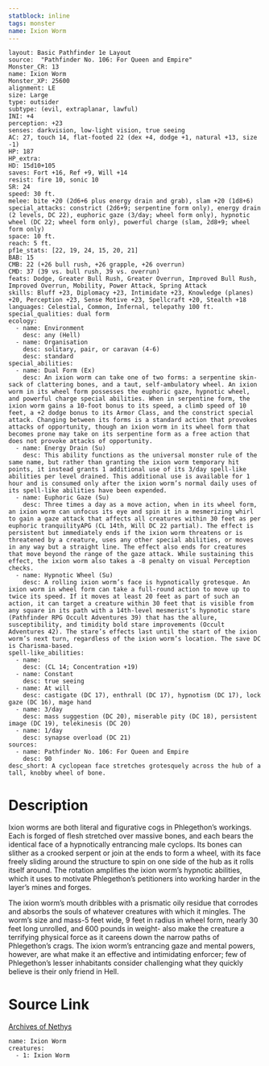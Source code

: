```yaml
---
statblock: inline
tags: monster
name: Ixion Worm
---
```

```statblock
layout: Basic Pathfinder 1e Layout
source:  "Pathfinder No. 106: For Queen and Empire"
Monster_CR: 13
name: Ixion Worm
Monster_XP: 25600
alignment: LE
size: Large
type: outsider
subtype: (evil, extraplanar, lawful)
INI: +4
perception: +23
senses: darkvision, low-light vision, true seeing
AC: 27, touch 14, flat-footed 22 (dex +4, dodge +1, natural +13, size -1)
HP: 187
HP_extra: 
HD: 15d10+105
saves: Fort +16, Ref +9, Will +14
resist: fire 10, sonic 10
SR: 24
speed: 30 ft.
melee: bite +20 (2d6+6 plus energy drain and grab), slam +20 (1d8+6)
special_attacks: constrict (2d6+9; serpentine form only), energy drain (2 levels, DC 22), euphoric gaze (3/day; wheel form only), hypnotic wheel (DC 22; wheel form only), powerful charge (slam, 2d8+9; wheel form only)
space: 10 ft.
reach: 5 ft.
pf1e_stats: [22, 19, 24, 15, 20, 21]
BAB: 15
CMB: 22 (+26 bull rush, +26 grapple, +26 overrun)
CMD: 37 (39 vs. bull rush, 39 vs. overrun)
feats: Dodge, Greater Bull Rush, Greater Overrun, Improved Bull Rush, Improved Overrun, Mobility, Power Attack, Spring Attack
skills: Bluff +23, Diplomacy +23, Intimidate +23, Knowledge (planes) +20, Perception +23, Sense Motive +23, Spellcraft +20, Stealth +18
languages: Celestial, Common, Infernal, telepathy 100 ft.
special_qualities: dual form
ecology:
  - name: Environment
    desc: any (Hell)
  - name: Organisation
    desc: solitary, pair, or caravan (4-6)
    desc: standard
special_abilities:
  - name: Dual Form (Ex)
    desc: An ixion worm can take one of two forms: a serpentine skin-sack of clattering bones, and a taut, self-ambulatory wheel. An ixion worm in its wheel form possesses the euphoric gaze, hypnotic wheel, and powerful charge special abilities. When in serpentine form, the ixion worm gains a 10-foot bonus to its speed, a climb speed of 10 feet, a +2 dodge bonus to its Armor Class, and the constrict special attack. Changing between its forms is a standard action that provokes attacks of opportunity, though an ixion worm in its wheel form that becomes prone may take on its serpentine form as a free action that does not provoke attacks of opportunity.
  - name: Energy Drain (Su)
    desc: This ability functions as the universal monster rule of the same name, but rather than granting the ixion worm temporary hit points, it instead grants 1 additional use of its 3/day spell-like abilities per level drained. This additional use is available for 1 hour and is consumed only after the ixion worm’s normal daily uses of its spell-like abilities have been expended.
  - name: Euphoric Gaze (Su)
    desc: Three times a day as a move action, when in its wheel form, an ixion worm can unfocus its eye and spin it in a mesmerizing whirl to gain a gaze attack that affects all creatures within 30 feet as per euphoric tranquilityAPG (CL 14th, Will DC 22 partial). The effect is persistent but immediately ends if the ixion worm threatens or is threatened by a creature, uses any other special abilities, or moves in any way but a straight line. The effect also ends for creatures that move beyond the range of the gaze attack. While sustaining this effect, the ixion worm also takes a -8 penalty on visual Perception checks.
  - name: Hypnotic Wheel (Su)
    desc: A rolling ixion worm’s face is hypnotically grotesque. An ixion worm in wheel form can take a full-round action to move up to twice its speed. If it moves at least 20 feet as part of such an action, it can target a creature within 30 feet that is visible from any square in its path with a 14th-level mesmerist’s hypnotic stare (Pathfinder RPG Occult Adventures 39) that has the allure, susceptibility, and timidity bold stare improvements (Occult Adventures 42). The stare’s effects last until the start of the ixion worm’s next turn, regardless of the ixion worm’s location. The save DC is Charisma-based.
spell-like_abilities:
  - name:
    desc: (CL 14; Concentration +19)
  - name: Constant
    desc: true seeing
  - name: At will
    desc: castigate (DC 17), enthrall (DC 17), hypnotism (DC 17), lock gaze (DC 16), mage hand
  - name: 3/day
    desc: mass suggestion (DC 20), miserable pity (DC 18), persistent image (DC 19), telekinesis (DC 20)
  - name: 1/day
    desc: synapse overload (DC 21)
sources:
  - name: Pathfinder No. 106: For Queen and Empire
    desc: 90
desc_short: A cyclopean face stretches grotesquely across the hub of a tall, knobby wheel of bone.
```
# Description
Ixion worms are both literal and figurative cogs in Phlegethon’s workings. Each is forged of flesh stretched over massive bones, and each bears the identical face of a hypnotically entrancing male cyclops. Its bones can slither as a crooked serpent or join at the ends to form a wheel, with its face freely sliding around the structure to spin on one side of the hub as it rolls itself around. The rotation amplifies the ixion worm’s hypnotic abilities, which it uses to motivate Phlegethon’s petitioners into working harder in the layer’s mines and forges.

The ixion worm’s mouth dribbles with a prismatic oily residue that corrodes and absorbs the souls of whatever creatures with which it mingles. The worm’s size and mass-5 feet wide, 9 feet in radius in wheel form, nearly 30 feet long unrolled, and 600 pounds in weight- also make the creature a terrifying physical force as it careens down the narrow paths of Phlegethon’s crags. The ixion worm’s entrancing gaze and mental powers, however, are what make it an effective and intimidating enforcer; few of Phlegethon’s lesser inhabitants consider challenging what they quickly believe is their only friend in Hell.
# Source Link
[Archives of Nethys](https://aonprd.com/MonsterDisplay.aspx?ItemName=Ixion%20Worm)
```encounter-table
name: Ixion Worm
creatures:
  - 1: Ixion Worm
```
